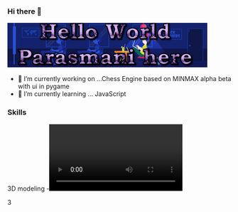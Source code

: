 ### Hi there 👋
![](https://github.com/Parasmanithakur/Parasmanithakur/blob/main/bio.gif)
- 🔭 I’m currently working on ...Chess Engine based on MINMAX alpha beta with ui in pygame
- 🌱 I’m currently learning ... JavaScript
### Skills 
   3D modeling -![](https://github.com/Parasmanithakur/Parasmanithakur/blob/main/Minion_Walk.mkv)

<!--
**Parasmanithakur/Parasmanithakur** is a ✨ _special_ ✨ repository because its `README.md` (this file) appears on your GitHub profile.

Here are some ideas to get you started:

- 🔭 I’m currently working on ...
- 🌱 I’m currently learning ...
- 👯 I’m looking to collaborate on ...
- 🤔 I’m looking for help with ...
- 💬 Ask me about ...
- 📫 How to reach me: ...
- 😄 Pronouns: ...
- ⚡ Fun fact: ...
-->
3
